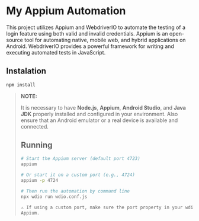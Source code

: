 # My Appium Automation

This project utilizes Appium and WebdriverIO to automate the testing of a login feature 
using both valid and invalid credentials. Appium is an open-source tool for automating 
native, mobile web, and hybrid applications on Android. WebdriverIO provides a powerful 
framework for writing and executing automated tests in JavaScript.

## Instalation
```bash
npm install
```
>**NOTE:**
>
> It is necessary to have **Node.js**, **Appium**, **Android Studio**, and **Java JDK** properly installed and configured in your environment.
Also ensure that an Android emulator or a real device is available and connected.
>
>
> ## Running
>```bash
># Start the Appium server (default port 4723)
>appium
>
># Or start it on a custom port (e.g., 4724)
>appium -p 4724
>
># Then run the automation by command line
>npx wdio run wdio.conf.js
>
> ⚠️ If using a custom port, make sure the port property in your wdio.conf.js matches the one used when starting
>Appium.
>```
